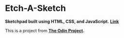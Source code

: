 # Etch-A-Sketch
**Sketchpad built using HTML, CSS, and JavaScript.**
**[Link](https://ncaron.github.io/etch-a-sketch/)**

This is a project from **[The Odin Project](https://www.theodinproject.com).**
